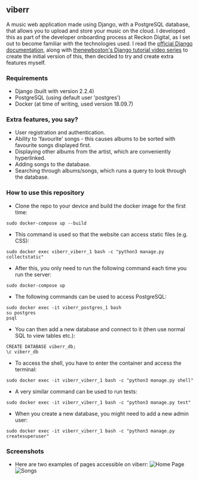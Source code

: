 ## viberr
A music web application made using Django, with a PostgreSQL database, that allows you to upload and store your music on the cloud. I developed this as part of the developer onboarding process at Reckon Digital, as I set out to become familiar with the technologies used. I read the [official Django documentation](https://docs.djangoproject.com/en/2.2/intro/tutorial01/), along with [thenewboston's Django tutorial video series](https://www.youtube.com/watch?v=qgGIqRFvFFk&list=PL6gx4Cwl9DGBlmzzFcLgDhKTTfNLfX1IK) to create the initial version of this, then decided to try and create extra features myself.

### Requirements
* Django (built with version 2.2.4)
* PostgreSQL (using default user 'postgres')
* Docker (at time of writing, used version 18.09.7)

### Extra features, you say?
* User registration and authentication.
* Ability to 'favourite' songs - this causes albums to be sorted with favourite songs displayed first.
* Displaying other albums from the artist, which are conveniently hyperlinked.
* Adding songs to the database.
* Searching through albums/songs, which runs a query to look through the database.

### How to use this repository
* Clone the repo to your device and build the docker image for the first time:  
```
sudo docker-compose up --build
```

* This command is used so that the website can access static files (e.g. CSS):
```
sudo docker exec viberr_viberr_1 bash -c "python3 manage.py collectstatic"
```

* After this, you only need to run the following command each time you run the server:  
```
sudo docker-compose up
```
* The following commands can be used to access PostgreSQL:  
```
sudo docker exec -it viberr_postgres_1 bash  
su postgres  
psql
```
* You can then add a new database and connect to it (then use normal SQL to view tables etc.):
```
CREATE DATABASE viberr_db;
\c viberr_db
```
* To access the shell, you have to enter the container and access the terminal:  
```
sudo docker exec -it viberr_viberr_1 bash -c "python3 manage.py shell"
```
* A very similar command can be used to run tests:  
```
sudo docker exec -it viberr_viberr_1 bash -c "python3 manage.py test"
```
* When you create a new database, you might need to add a new admin user:
```
sudo docker exec -it viberr_viberr_1 bash -c "python3 manage.py createsuperuser"
```

### Screenshots
* Here are two examples of pages accessible on viberr:
![Home Page](https://i.imgur.com/FrJNPK5.png)
![Songs](https://i.imgur.com/durTSd9.png)
